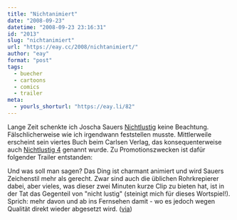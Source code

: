 ```yaml
---
title: "Nichtanimiert"
date: "2008-09-23"
datetime: "2008-09-23 23:16:31"
id: "2013"
slug: "nichtanimiert"
url: "https://eay.cc/2008/nichtanimiert/"
author: "eay"
format: "post"
tags:
  - buecher
  - cartoons
  - comics
  - trailer
meta:
  - yourls_shorturl: "https://eay.li/82"
---
```


Lange Zeit schenkte ich Joscha Sauers [Nichtlustig](http://nichtlustig.de/) keine Beachtung. Fälschlicherweise wie ich irgendwann feststellen musste. Mittlerweile erscheint sein viertes Buch beim Carlsen Verlag, das konsequenterweise auch [Nichtlustig 4](http://www.amazon.de/exec/obidos/ASIN/3551680078/eayznet-21) genannt wurde. Zu Promotionszwecken ist dafür folgender Trailer entstanden:

 Und was soll man sagen? Das Ding ist charmant animiert und wird Sauers Zeichenstil mehr als gerecht. Zwar sind auch die üblichen Rohrkrepierer dabei, aber vieles, was dieser zwei Minuten kurze Clip zu bieten hat, ist in der Tat das Gegenteil von "nicht lustig" (steinigt mich für dieses Wortspiel!). Sprich: mehr davon und ab ins Fernsehen damit - wo es jedoch wegen Qualität direkt wieder abgesetzt wird. ([via](http://uarrr.org/blog/23-09-2008/nichtlustig-4/))
